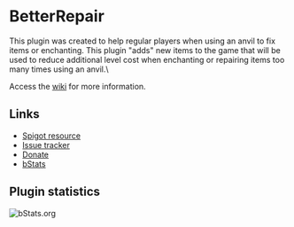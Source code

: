 # BetterRepair
This plugin was created to help regular players when using an anvil to fix items or enchanting.
This plugin "adds" new items to the game that will be used to reduce additional level cost when enchanting or repairing items too many times using an anvil.\

Access the [wiki](https://github.com/AlonsoAliaga/BetterRepair/wiki) for more information.

## Links
- [Spigot resource](https://www.spigotmc.org/resources/X/)
- [Issue tracker](https://github.com/AlonsoAliaga/BetterRepair/issues)
- [Donate](https://paypal.me/AlonsoAliaga)
- [bStats](https://bstats.org/plugin/bukkit/BetterRepair)

## Plugin statistics
![bStats.org](https://bstats.org/signatures/bukkit/BetterRepair.svg)
